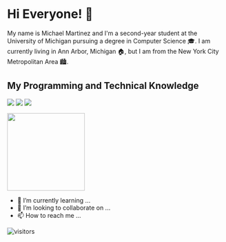 # Hi Everyone! 👋

My name is Michael Martinez and I'm a second-year student at the University of Michigan pursuing a degree in Computer Science 🎓. I am currently living in Ann Arbor, Michigan 🏠, but I am from the New York City Metropolitan Area 🏙.

## My Programming and Technical Knowledge
![](https://img.shields.io/badge/OS-Mac-informational?style=flat&logo=macos&logoColor=white&color=007ACC)
![](https://img.shields.io/badge/OS-Windows-informational?style=flat&logo=windows&logoColor=white&color=007ACC)
![](https://img.shields.io/badge/Editor-VS_Code-informational?style=flat&logo=visualstudiocode-idea&logoColor=white&color=007ACC)


<img height="180em" src="https://github-readme-stats.vercel.app/api?username=micsmar&show_icons=true&hide_border=true&&count_private=true&include_all_commits=true" />


- 🌱 I’m currently learning ...
- 💞️ I’m looking to collaborate on ...
- 📫 How to reach me ...


![visitors](https://visitor-badge.glitch.me/badge?page_id=micsmar.README.md)

<!---
micsmar/micsmar is a ✨ special ✨ repository because its `README.md` (this file) appears on your GitHub profile.
You can click the Preview link to take a look at your changes.
--->
